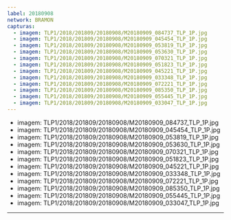 ```yaml
---
label: 20180908
network: BRAMON
capturas:
  - imagem: TLP1/2018/201809/20180908/M20180909_084737_TLP_1P.jpg
  - imagem: TLP1/2018/201809/20180908/M20180909_045454_TLP_1P.jpg
  - imagem: TLP1/2018/201809/20180908/M20180909_053819_TLP_1P.jpg
  - imagem: TLP1/2018/201809/20180908/M20180909_053630_TLP_1P.jpg
  - imagem: TLP1/2018/201809/20180908/M20180909_070321_TLP_1P.jpg
  - imagem: TLP1/2018/201809/20180908/M20180909_051823_TLP_1P.jpg
  - imagem: TLP1/2018/201809/20180908/M20180909_045221_TLP_1P.jpg
  - imagem: TLP1/2018/201809/20180908/M20180909_033348_TLP_1P.jpg
  - imagem: TLP1/2018/201809/20180908/M20180909_072221_TLP_1P.jpg
  - imagem: TLP1/2018/201809/20180908/M20180909_085350_TLP_1P.jpg
  - imagem: TLP1/2018/201809/20180908/M20180909_055445_TLP_1P.jpg
  - imagem: TLP1/2018/201809/20180908/M20180909_033047_TLP_1P.jpg
---
```

  - imagem: TLP1/2018/201809/20180908/M20180909_084737_TLP_1P.jpg
  - imagem: TLP1/2018/201809/20180908/M20180909_045454_TLP_1P.jpg
  - imagem: TLP1/2018/201809/20180908/M20180909_053819_TLP_1P.jpg
  - imagem: TLP1/2018/201809/20180908/M20180909_053630_TLP_1P.jpg
  - imagem: TLP1/2018/201809/20180908/M20180909_070321_TLP_1P.jpg
  - imagem: TLP1/2018/201809/20180908/M20180909_051823_TLP_1P.jpg
  - imagem: TLP1/2018/201809/20180908/M20180909_045221_TLP_1P.jpg
  - imagem: TLP1/2018/201809/20180908/M20180909_033348_TLP_1P.jpg
  - imagem: TLP1/2018/201809/20180908/M20180909_072221_TLP_1P.jpg
  - imagem: TLP1/2018/201809/20180908/M20180909_085350_TLP_1P.jpg
  - imagem: TLP1/2018/201809/20180908/M20180909_055445_TLP_1P.jpg
  - imagem: TLP1/2018/201809/20180908/M20180909_033047_TLP_1P.jpg
---

